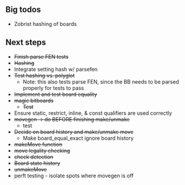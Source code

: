 ## Big todos
-  Zobrist hashing of boards

## Next steps
- ~~Finish parse FEN tests~~
- ~~Hashing~~
- Integrate setting hash w/ parsefen
- ~~Test hashing vs. polyglot~~
    - Note: this also tests parse FEN, since the BB needs to be parsed properly for tests to pass
- ~~Implement and test board equality~~
- ~~magic bitboards~~
    - ~~Test~~
- Ensure static, restrict, inline, & const qualifiers are used correctly
- ~~movegen -> do BEFORE finishing make/unmake~~
    - test
- ~~Decide on board history and make/unmake move~~
    - Make board_equal_exact ignore board history
- ~~makeMove function~~
- ~~move legality checking~~
- ~~check detection~~
- ~~Board state history~~
- ~~unmakeMove~~
- perft testing - isolate spots where movegen is off
